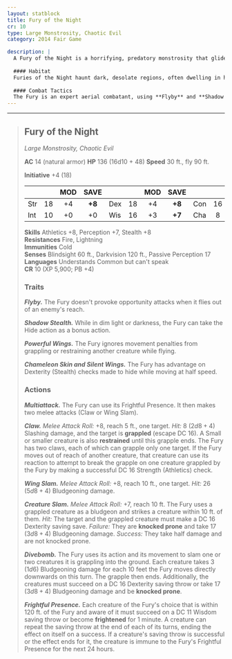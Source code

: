 ```yaml
---
layout: statblock
title: Fury of the Night
cr: 10
type: Large Monstrosity, Chaotic Evil
category: 2014 Fair Game

description: |
  A Fury of the Night is a horrifying, predatory monstrosity that glides through the darkness, an apex hunter defined by its raw power and terrifying presence. It is a large, winged beast whose skin and wings blend seamlessly with the shadows, making it nearly invisible against the night sky.
  
  #### Habitat
  Furies of the Night haunt dark, desolate regions, often dwelling in high mountain peaks, stormy cloud layers, or deep forests where perpetual twilight reigns. They are rarely seen near civilization, preferring to strike at remote camps and isolated travelers.
  
  #### Combat Tactics
  The Fury is an expert aerial combatant, using **Flyby** and **Shadow Stealth** (often moving at half speed to gain advantage on Stealth checks due to **Chameleon Skin**) to set up an ambush. It initiates combat with **Frightful Presence** to scatter and control foes. Its signature move is to use **Claw** to grapple one or two targets, then use its superior strength (**Powerful Wings**) to fly them up and slam them into other creatures (**Creature Slam**) or the ground (**Divebomb**), ending the grapple and dealing massive bludgeoning damage.
---
```


___
> ## Fury of the Night
> *Large Monstrosity, Chaotic Evil*
> 
> **AC** 14 (natural armor) **HP** 136 (16d10 + 48) **Speed** 30 ft., fly 90 ft.
> 
> **Initiative** +4 (18)
>
> | | | MOD | SAVE | | | MOD | SAVE | | | MOD | SAVE |
> |:--|:-:|:----:|:----:|:--|:-:|:----:|:----:|:--|:-:|:----:|:----:|
> |Str| 18| +4 | **+8** |Dex| 18| +4 | **+8** |Con| 16| +3 | **+7** |
> |Int| 10| +0 | +0 |Wis| 16| +3 | **+7** |Cha| 8| -1 | -1 |
>
> **Skills** Athletics +8, Perception +7, Stealth +8  
> **Resistances** Fire, Lightning  
> **Immunities** Cold  
> **Senses** Blindsight 60 ft., Darkvision 120 ft., Passive Perception 17  
> **Languages** Understands Common but can't speak  
> **CR** 10 (XP 5,900; PB +4)
>
> ### Traits
>
> ***Flyby.*** The Fury doesn't provoke opportunity attacks when it flies out of an enemy's reach.
>
> ***Shadow Stealth.*** While in dim light or darkness, the Fury can take the Hide action as a bonus action.
>
> ***Powerful Wings.*** The Fury ignores movement penalties from grappling or restraining another creature while flying.
>
> ***Chameleon Skin and Silent Wings.*** The Fury has advantage on Dexterity (Stealth) checks made to hide while moving at half speed.
>
> ### Actions
>
> ***Multiattack.*** The Fury can use its Frightful Presence. It then makes two melee attacks (Claw or Wing Slam).
>
> ***Claw.*** *Melee Attack Roll:* +8, reach 5 ft., one target. *Hit:* 8 ($2d8 + 4$) Slashing damage, and the target is **grappled** (escape DC 16). A Small or smaller creature is also **restrained** until this grapple ends. The Fury has two claws, each of which can grapple only one target. If the Fury moves out of reach of another creature, that creature can use its reaction to attempt to break the grapple on one creature grappled by the Fury by making a successful DC 16 Strength (Athletics) check.
>
> ***Wing Slam.*** *Melee Attack Roll:* +8, reach 10 ft., one target. *Hit:* 26 ($5d8 + 4$) Bludgeoning damage.
>
> ***Creature Slam.*** *Melee Attack Roll:* +7, reach 10 ft. The Fury uses a grappled creature as a bludgeon and strikes a creature within 10 ft. of them. *Hit:* The target and the grappled creature must make a DC 16 Dexterity saving save. *Failure:* They are **knocked prone** and take 17 ($3d8 + 4$) Bludgeoning damage. *Success:* They take half damage and are not knocked prone.
>
> ***Divebomb.*** The Fury uses its action and its movement to slam one or two creatures it is grappling into the ground. Each creature takes 3 ($1d6$) Bludgeoning damage for each 10 feet the Fury moves directly downwards on this turn. The grapple then ends. Additionally, the creatures must succeed on a DC 16 Dexterity saving throw or take 17 ($3d8 + 4$) Bludgeoning damage and be **knocked prone**.
>
> ***Frightful Presence.*** Each creature of the Fury's choice that is within 120 ft. of the Fury and aware of it must succeed on a DC 11 Wisdom saving throw or become **frightened** for 1 minute. A creature can repeat the saving throw at the end of each of its turns, ending the effect on itself on a success. If a creature's saving throw is successful or the effect ends for it, the creature is immune to the Fury's Frightful Presence for the next 24 hours.